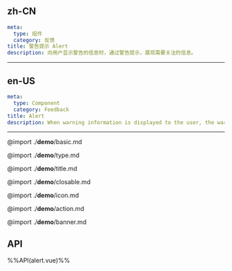 ## zh-CN
```yaml
meta:
  type: 组件
  category: 反馈
title: 警告提示 Alert
description: 向用户显示警告的信息时，通过警告提示，展现需要关注的信息。
```
---
## en-US
```yaml
meta:
  type: Component
  category: Feedback
title: Alert
description: When warning information is displayed to the user, the warning prompt is used to display the information that needs attention.
```
---

@import ./__demo__/basic.md

@import ./__demo__/type.md

@import ./__demo__/title.md

@import ./__demo__/closable.md

@import ./__demo__/icon.md

@import ./__demo__/action.md

@import ./__demo__/banner.md

## API

%%API(alert.vue)%%
